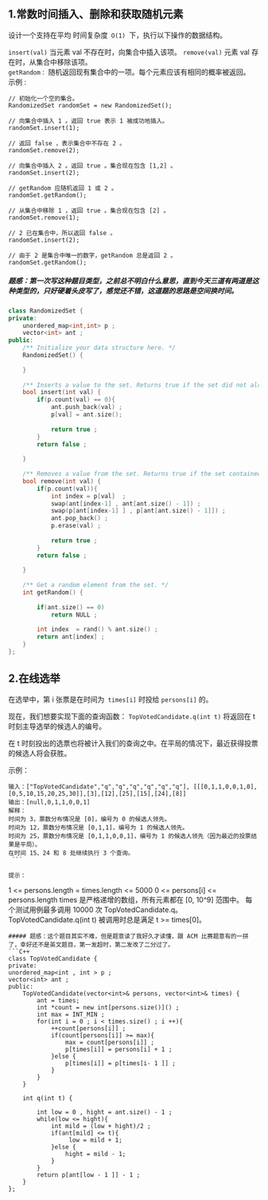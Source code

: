 ## 1.常数时间插入、删除和获取随机元素
设计一个支持在平均 时间复杂度` O(1) `下，执行以下操作的数据结构。

`insert(val)` 当元素 val 不存在时，向集合中插入该项。
`remove(val)` 元素 val 存在时，从集合中移除该项。  
`getRandom：` 随机返回现有集合中的一项。每个元素应该有相同的概率被返回。
示例 :
```
// 初始化一个空的集合。
RandomizedSet randomSet = new RandomizedSet();

// 向集合中插入 1 。返回 true 表示 1 被成功地插入。
randomSet.insert(1);

// 返回 false ，表示集合中不存在 2 。
randomSet.remove(2);

// 向集合中插入 2 。返回 true 。集合现在包含 [1,2] 。
randomSet.insert(2);

// getRandom 应随机返回 1 或 2 。
randomSet.getRandom();

// 从集合中移除 1 ，返回 true 。集合现在包含 [2] 。
randomSet.remove(1);

// 2 已在集合中，所以返回 false 。
randomSet.insert(2);

// 由于 2 是集合中唯一的数字，getRandom 总是返回 2 。
randomSet.getRandom();
```
##### 题感：第一次写这种题目类型，之前总不明白什么意思，直到今天三道有两道是这种类型的，只好硬着头皮写了，感觉还不错，这道题的思路是空间换时间。
```C++
class RandomizedSet {
private:
    unordered_map<int,int> p ; 
    vector<int> ant ;
public:
    /** Initialize your data structure here. */
    RandomizedSet() {
        
    }
    
    /** Inserts a value to the set. Returns true if the set did not already contain the specified element. */
    bool insert(int val) {
        if(p.count(val) == 0){
            ant.push_back(val) ; 
            p[val] = ant.size();  
           
            return true ; 
        }
        return false ; 
        
    }
    
    /** Removes a value from the set. Returns true if the set contained the specified element. */
    bool remove(int val) {
        if(p.count(val)){
            int index = p[val]  ;
            swap(ant[index-1] , ant[ant.size() - 1]) ; 
            swap(p[ant[index-1] ] , p[ant[ant.size() - 1]]) ;
            ant.pop_back() ; 
            p.erase(val) ; 
           
            return true ; 
        }
        return false ; 
            
    }
    
    /** Get a random element from the set. */
    int getRandom() {
         
        if(ant.size() == 0)
            return NULL ; 
        
        int index  = rand() % ant.size() ;
        return ant[index] ; 
    }
};
```
## 2.在线选举
在选举中，第 i 张票是在时间为` times[i]` 时投给 `persons[i]` 的。

现在，我们想要实现下面的查询函数： `TopVotedCandidate.q(int t)` 将返回在 t 时刻主导选举的候选人的编号。

在 t 时刻投出的选票也将被计入我们的查询之中。在平局的情况下，最近获得投票的候选人将会获胜。

示例：
```
输入：["TopVotedCandidate","q","q","q","q","q","q"], [[[0,1,1,0,0,1,0],[0,5,10,15,20,25,30]],[3],[12],[25],[15],[24],[8]]
输出：[null,0,1,1,0,0,1]
解释：
时间为 3，票数分布情况是 [0]，编号为 0 的候选人领先。
时间为 12，票数分布情况是 [0,1,1]，编号为 1 的候选人领先。
时间为 25，票数分布情况是 [0,1,1,0,0,1]，编号为 1 的候选人领先（因为最近的投票结果是平局）。
在时间 15、24 和 8 处继续执行 3 个查询。
 ```

提示：
```
1 <= persons.length = times.length <= 5000
0 <= persons[i] <= persons.length
times 是严格递增的数组，所有元素都在 [0, 10^9] 范围中。
每个测试用例最多调用 10000 次 TopVotedCandidate.q。
TopVotedCandidate.q(int t) 被调用时总是满足 t >= times[0]。
```
##### 题感：这个题目其实不难，但是题意读了我好久才读懂，跟 ACM 比赛题意有的一拼了，幸好还不是英文题目，第一发超时，第二发改了二分过了。
```C++
class TopVotedCandidate {
private:
unordered_map<int , int > p ; 
vector<int> ant ; 
public:
    TopVotedCandidate(vector<int>& persons, vector<int>& times) {
        ant = times; 
        int *count = new int[persons.size()]() ; 
        int max = INT_MIN ; 
        for(int i = 0 ; i < times.size() ; i ++){
            ++count[persons[i]] ; 
            if(count[persons[i]] >= max){
                max = count[persons[i]] ;
                p[times[i]] = persons[i] + 1 ; 
            }else {
                p[times[i]] = p[times[i- 1 ]] ;
            }
        }
    }
    
    int q(int t) {
        
        int low = 0 , hight = ant.size() - 1 ;
        while(low <= hight){
            int mild = (low + hight)/2 ; 
            if(ant[mild] <= t){
                 low = mild + 1;
            }else {
                hight = mild - 1;
            }
        }
        return p[ant[low - 1 ]] - 1 ;
    }
};
```
